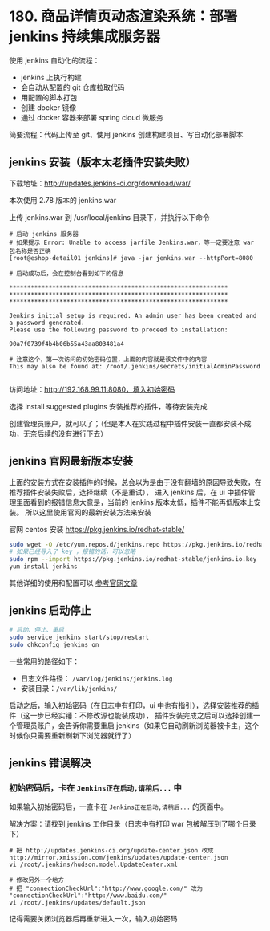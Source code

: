 # 180. 商品详情页动态渲染系统：部署 jenkins 持续集成服务器
使用 jenkins 自动化的流程：

- jenkins 上执行构建
- 会自动从配置的 git 仓库拉取代码
- 用配置的脚本打包
- 创建 docker 镜像
- 通过 docker 容器来部署 spring cloud 微服务

简要流程：代码上传至 git、使用 jenkins 创建构建项目、写自动化部署脚本

## jenkins 安装（版本太老插件安装失败）

下载地址：http://updates.jenkins-ci.org/download/war/

本次使用 2.78 版本的 jenkins.war

上传 jenkins.war 到 /usr/local/jenkins 目录下，并执行以下命令

```
# 启动 jenkins 服务器
# 如果提示 Error: Unable to access jarfile Jenkins.war，等一定要注意 war 包名称是否正确
[root@eshop-detail01 jenkins]# java -jar jenkins.war --httpPort=8080

# 启动成功后，会在控制台看到如下的信息

*************************************************************
*************************************************************
*************************************************************

Jenkins initial setup is required. An admin user has been created and a password generated.
Please use the following password to proceed to installation:

90a7f0739f4b4b06b55a43aa803481a4

# 注意这个，第一次访问的初始密码位置，上面的内容就是该文件中的内容
This may also be found at: /root/.jenkins/secrets/initialAdminPassword


```

访问地址：http://192.168.99.11:8080，填入初始密码

选择 install suggested plugins 安装推荐的插件，等待安装完成

创建管理员账户，就可以了；（但是本人在实践过程中插件安装一直都安装不成功，无奈后续的没有进行下去）


## jenkins 官网最新版本安装

上面的安装方式在安装插件的时候，总会以为是由于没有翻墙的原因导致失败，在推荐插件安装失败后，选择继续（不是重试），
进入 jenkins 后，在 ui 中插件管理里面看到的报错信息大意是，当前的 jenkins 版本太低，插件不能再低版本上安装。
所以这里使用官网的最新安装方法来安装

官网 centos 安装 https://pkg.jenkins.io/redhat-stable/


```bash
sudo wget -O /etc/yum.repos.d/jenkins.repo https://pkg.jenkins.io/redhat-stable/jenkins.repo
# 如果已经导入了 key ，报错的话，可以忽略
sudo rpm --import https://pkg.jenkins.io/redhat-stable/jenkins.io.key
yum install jenkins
```

其他详细的使用和配置可以 [参考官网文章](https://wiki.jenkins.io/display/JENKINS/Installing+Jenkins+on+Red+Hat+distributions)

## jenkins 启动停止

```bash
# 启动、停止、重启
sudo service jenkins start/stop/restart
sudo chkconfig jenkins on
```

一些常用的路径如下：

- 日志文件路径： `/var/log/jenkins/jenkins.log`
- 安装目录：`/var/lib/jenkins/`


启动之后，输入初始密码（在日志中有打印，ui 中也有指引），选择安装推荐的插件（这一步已经实锤：不修改源也能装成功），
插件安装完成之后可以选择创建一个管理员账户，会告诉你需要重启 jenkins（如果它自动刷新浏览器被卡主，这个时候你只需要重新刷新下浏览器就行了）

## jenkins 错误解决

### 初始密码后，卡在 `Jenkins正在启动,请稍后...` 中

如果输入初始密码后，一直卡在 `Jenkins正在启动,请稍后...` 的页面中。

解决方案：请找到 jenkins 工作目录（日志中有打印 war 包被解压到了哪个目录下）

```
# 把 http://updates.jenkins-ci.org/update-center.json 改成 http://mirror.xmission.com/jenkins/updates/update-center.json
vi /root/.jenkins/hudson.model.UpdateCenter.xml

# 修改另外一个地方
# 把 "connectionCheckUrl":"http://www.google.com/" 改为  "connectionCheckUrl":"http://www.baidu.com/"
vi /root/.jenkins/updates/default.json
```

记得需要关闭浏览器后再重新进入一次，输入初始密码
